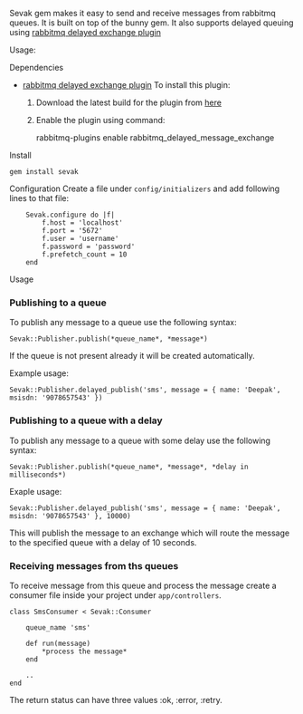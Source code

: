 Sevak gem makes it easy to send and receive messages from rabbitmq queues. It is built on top of the bunny gem.
It also supports delayed queuing using [rabbitmq delayed exchange plugin](https://github.com/rabbitmq/rabbitmq-delayed-message-exchange)

Usage:

Dependencies

* [rabbitmq delayed exchange plugin](https://github.com/rabbitmq/rabbitmq-delayed-message-exchange)
To install this plugin:
    1. Download the latest build for the plugin from [here](http://www.rabbitmq.com/community-plugins.html)
    2. Enable the plugin using command:

        rabbitmq-plugins enable rabbitmq_delayed_message_exchange

Install
    
    gem install sevak

Configuration
    Create a file under `config/initializers` and add following lines to that file:

        Sevak.configure do |f|
            f.host = 'localhost'
            f.port = '5672'
            f.user = 'username'
            f.password = 'password'
            f.prefetch_count = 10
        end


Usage

### Publishing to a queue

To publish any message to a queue use the following syntax:
    
    Sevak::Publisher.publish(*queue_name*, *message*)

If the queue is not present already it will be created automatically.

Example usage: 

    Sevak::Publisher.delayed_publish('sms', message = { name: 'Deepak', msisdn: '9078657543' })

### Publishing to a queue with a delay

To publish any message to a queue with some delay use the following syntax:
    
    Sevak::Publisher.publish(*queue_name*, *message*, *delay in milliseconds*)

Exaple usage:

    Sevak::Publisher.delayed_publish('sms', message = { name: 'Deepak', msisdn: '9078657543' }, 10000)

This will publish the message to an exchange which will route the message to the specified queue with a delay of 10 seconds.

### Receiving messages from ths queues
To receive message from this queue and process the message create a consumer file inside your project under `app/controllers`.

    class SmsConsumer < Sevak::Consumer
        
        queue_name 'sms'
        
        def run(message)
            *process the message*
        end
        
        ..
    end

The return status can have three values :ok, :error, :retry.

